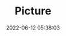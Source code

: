 ---
weight: 1
images:
- /images/edited/9.jpeg
title: Picture
date: 2022-06-12 05:38:03
tags: [luminar neo,work]
---
